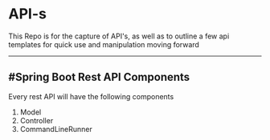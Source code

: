 # API-s
This Repo is for the capture of API's, as well as to outline a few api templates for quick use and manipulation moving forward

-------------------------------------------------------------------
#Spring Boot Rest API Components
-------------------------------------------------------------------
Every rest API will have the following components
1. Model
2. Controller
3. CommandLineRunner
